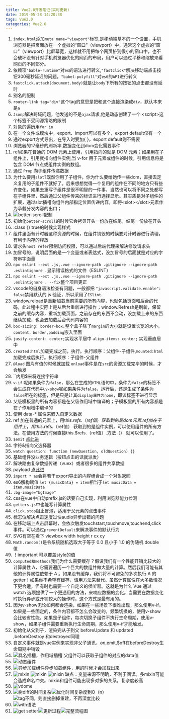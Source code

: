 ```yaml
---
title: Vue2.0开发笔记(实时更新)
date: 2019-05-28 14:20:38
tags: Vue2.0
categories: Vue2.0
---
```


1. `index.html`添加`meta name="viewport"`标签,是移动端基本的一个设置，手机浏览器是把页面放在一个虚拟的“窗口”（viewport）中，通常这个虚拟的“窗口”（viewport）比屏幕宽，这样就不用把每个网页挤到很小的窗口中，也不会破坏没有针对手机浏览器优化的网页的布局，用户可以通过平移和缩放来看网页的不同部分。
2. 依赖项`"bable-runtime"`对`es`的语法进行转义,`"fastclick"`解决移动端点击按钮300毫秒延迟的问题，`"babel-polyfill"`对`es6`的`API`进行转义
3. `fastclick.attach(document.body)`就是让`body`下所有的按钮的点击都没有延时
4. 别名的配制
5. `router-link tag="div"`这个tag的意思是把和这个连接渲染成`div`，默认本来是`a`
6. `Jsonp`解决跨域问题，他发送的不是`ajax`请求,他是动态创建了一个 &#60;script&#62;这个标签不受同源策略的限制
7. 对象的遍历用`for in`
8. 在一个文件或模块中，export、import可以有多个，export default仅有一个
9. 通过export方式导出，在导入时要加{ }，export default则不需要
10. 浏览器的17毫秒的刷新率,数据变化到dom变化需要事件
11. ref如果在普通的 DOM 元素上使用，引用指向的就是 DOM 元素；如果用在子组件上，引用就指向组件实例,当 v-for 用于元素或组件的时候，引用信息将是包含 DOM 节点或组件实例的数组。
12. 通过 `Prop` 向子组件传递数据
13. 为什么要用`slot`?既然你用了子组件，你为什么要给她传一些dom，直接去定义复用的子组件不就好了。后来想想觉得一个复用的组件在不同的地方只有些许变化，如果去重写子组件是很不明智的一件事，当然也可以将不同之处都写在子组件里，然后通过父组件传来的标识进行选择显示。其实质是对子组件的扩展，通过slot插槽向组件内部指定位置传递内容，即将\<slot\>\</slot\>元素作为承载分发内容的出口；
14. ![better-scroll配制](http://blog.panxiandiao.com/20190616181146.png)
15. 初始化`better-scroll`的时候它会拷贝开头一份放在结尾，结尾一份放在开头
16. :class {} true的时候实现样式
17. 组件里面有计时器这种资源的时候，在组件销毁的时候要对计时器进行清理，有利于内存的释放
18. 请求头`host refer`限制访问权限，可以通过后端代理来解决修改请求头
19. 加冒号的，说明后面的是一个变量或者表达式，没加冒号的后面就是对应的字符串字面量
20. `npx eslint --ext .js,.vue --ignore-path .gitignore --ignore-path .eslintignore .`显示错误格式的文件（ESLINT）
21. `npx eslint --ext .js,.vue --ignore-path .gitignore --ignore-path .eslintignore . --fix`整个项目更正
22. vscode的自身语法检查有问题，一般都把 `"javascript.validate.enable": false`禁用默认的 js 验证，所以采用了`ESlint`.
23. window.reload是重新加载当前需要的所有内容，也就包括页面和后台的代码，此过程中实际上是从后台重新进行操作；window.Refresh是刷新，保留之前的缓存内容，重新加载页面，之前存在的东西不会动，没加载上来的东西继续加载，也会去加载后台代码内容的
24. `box-sizing: border-box;`整个盒子除了`margin`的大小就是设置长宽的大小，`content，border,padding`嵌入里面
25. `jusify-content: center;`实现水平居中 `align-items: center;` 实现垂直居中
26. `created:html`加载完成之前，执行。执行顺序：父组件-子组件,`mounted:html`加载完成后执行。执行顺序：子组件-父组件
27. `@load` 图片有值的时候就加载 `onload`事件是在`src`的资源加载完毕的时候，才会触发
28. ``内用$来将连接字符串
29. `v-if` 呢如果条件为`false`，那么在生成的`HTML`语句中，条件为`false`的标签不会生成在代码中.`v-show`呢如果条件为`false`，运行后，还是生成了条件为`false`所在的标签，但是只是让其`display属性为none`，即该标签不进行显示
30. 父级模板里的所有内容都是在父级作用域中编译的；子模板里的所有内容都是在子作用域中编译的
31. 使用 data-* 属性来嵌入自定义数据
32. ref 加在普通的元素上，用this.$refs.（ref值） 获取到的是dom元素.ref 加在子组件上，用this.$refs.（ref值） 获取到的是组件实例，可以使用组件的所有方法。在使用方法的时候直接this.$refs.（ref值）.方法（） 就可以使用了。
33. `$emit` [点此进](https://blog.csdn.net/sllailcp/article/details/78595077)
34. 字符&指向父选择器
35. `watch question: function (newQuestion, oldQuestion) {}`
36. 基础组件没业务逻辑（按钮点击的话就派发）
37. 解决路由复杂数据传递（vuex）或者很多的组件共享数据
38. payload [点此进](https://www.jianshu.com/p/1bd78ccab7d2)
39. `import * as`会将若干export导出的内容组合成一个对象返回
40. es6解构赋值 `let {musicData} = item`相当于`let musicData = item.musicData`
41. `:bg-image="bgImage"`
42. css在vue中自动prefix,js的话要自己实现，利用浏览器能力检测
43. `getters.js`中也能写计算属性
44. `click.stop`阻止冒泡，适用于父元素的点击事件
45. 标志位解决点击速度过快audio异步出错的问题
46. 在移动端上点击屏幕时，会依次触发touchstart,touchmove,touchend,click事件。可以通过`preventDefault`来解决事件的默认行为
47. SVG有空在看下  viewbox  width height r cx cy
48. `Math.random()`是令系统随机选取大于等于 0.0 且小于 1.0 的伪随机 double 值
49. ！important 可以覆盖style的值
50. `computed和methods`我们为什么需要缓存？假设我们有一个性能开销比较大的计算属性 A，它需要遍历一个巨大的数组并做大量的计算。然后我们可能有其他的计算属性依赖于 A 。如果没有缓存，我们将不可避免的多次执行 A 的 getter！如果你不希望有缓存，请用方法来替代。虽然计算属性在大多数情况下更合适，但有时也需要一个自定义的侦听器。这就是为什么 Vue 通过 watch 选项提供了一个更通用的方法，来响应数据的变化。当需要在数据变化时执行异步或开销较大的操作时，这个方式是最有用的。
51. 因为v-show无论如何都会渲染，如果在一些场景下很难出现，那么使用v-if。如果是一些固定的，条件内容都不怎么会改变的，频繁切换的，使用v-show会比较省性能。如果是子组件，每次切换子组件不执行生命周期，使用v-show，如果子组件需要重新执行生命周期，那么使用v-if才能触发。
52. 初始化从父到子，渲染完从子到父 beforeUpdate 和 updated ,beforeDestroy 和destroyed同理
53. 自定义事件就是vue实例来实现非父子通讯，$on,$emit,$off在beforeDestroy生命周期中销毁
54. ![具名插槽](http://blog.panxiandiao.com/20200312181828.png)，作用域插槽  父组件可以获取子组件的对应的data值
55. ![动态组件](http://blog.panxiandiao.com/20200312183134.png)
56. ![异步加载组件](http://blog.panxiandiao.com/20200312230505.png)异步加载组件，用的时候才会加载出来
57. ![mixin](http://blog.panxiandiao.com/20200312231401.png) ![mixin](http://blog.panxiandiao.com/20200312231815.png) ![mixin](http://blog.panxiandiao.com/20200312231912.png) 缺点：变量来源不明确，不利于阅读。多mixin可能会造成命名冲突。mixin和组件可能出现多对多的关系，复杂度较高
58. ![vdome](http://blog.panxiandiao.com/20200314003403.png)
59. ![树diff的时间复杂](http://blog.panxiandiao.com/20200316211114.png)![优化时间复杂度到O（n）](http://blog.panxiandiao.com/20200316211253.png)![tag不同，则直接删掉重建，不再深度比较](http://blog.panxiandiao.com/20200316211332.png)
60. ![with语法](http://blog.panxiandiao.com/20200316220505.png)
61. ![get setter](http://blog.panxiandiao.com/20200316230555.png)![更新过程](http://blog.panxiandiao.com/20200316230911.png)![完整流程图](http://blog.panxiandiao.com/20200316231145.png)